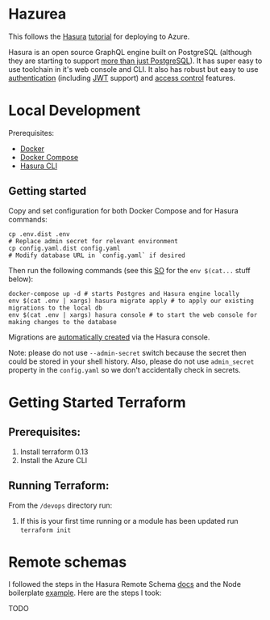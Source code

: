 # Hazurea

This follows the [Hasura](https://hasura.io/) [tutorial](https://hasura.io/docs/latest/graphql/core/deployment/deployment-guides/azure-container-instances-postgres.html) for deploying to Azure.

Hasura is an open source GraphQL engine built on PostgreSQL (although they are starting to support [more than just PostgreSQL](https://hasura.io/graphql/database/sql-server/)). It has super easy to use toolchain in it's web console and CLI. It also has robust but easy to use [authentication](https://hasura.io/docs/latest/graphql/core/auth/authentication/index.html) (including [JWT](https://hasura.io/docs/latest/graphql/core/auth/authentication/jwt.html) support) and [access control](https://hasura.io/docs/latest/graphql/core/auth/authorization/index.html) features.

# Local Development

Prerequisites:

- [Docker](https://docs.docker.com/install/)
- [Docker Compose](https://docs.docker.com/compose/install/)
- [Hasura CLI](https://docs.hasura.io/1.0/graphql/manual/hasura-cli/install-hasura-cli.html#install-hasura-cli)

## Getting started

Copy and set configuration for both Docker Compose and for Hasura commands:
```
cp .env.dist .env
# Replace admin secret for relevant environment
cp config.yaml.dist config.yaml
# Modify database URL in `config.yaml` if desired
```
Then run the following commands (see this [SO](https://stackoverflow.com/a/20909045/34315) for the `env $(cat...` stuff below):
```
docker-compose up -d # starts Postgres and Hasura engine locally
env $(cat .env | xargs) hasura migrate apply # to apply our existing migrations to the local db
env $(cat .env | xargs) hasura console # to start the web console for making changes to the database
```

Migrations are [automatically created](https://docs.hasura.io/1.0/graphql/manual/migrations/existing-database.html#step-5-add-a-new-table-and-see-how-a-migration-is-added) via the Hasura console.

Note: please do not use `--admin-secret` switch because the secret then could be stored in your shell history. Also, please do not use `admin_secret` property in the `config.yaml` so we don't accidentally check in secrets.

# Getting Started Terraform

## Prerequisites:

1. Install terraform 0.13
1. Install the Azure CLI

## Running Terraform:

From the `/devops` directory run:
1. If this is your first time running or a module has been updated run `terraform init`

# Remote schemas

I followed the steps in the Hasura Remote Schema [docs](https://docs.hasura.io/1.0/graphql/manual/remote-schemas/index.html) and the Node boilerplate [example](https://github.com/hasura/graphql-engine/tree/master/community/boilerplates/remote-schemas/aws-lambda/nodejs). Here are the steps I took:

TODO
